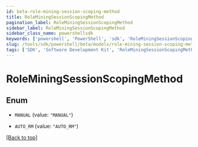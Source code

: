 ```yaml
---
id: beta-role-mining-session-scoping-method
title: RoleMiningSessionScopingMethod
pagination_label: RoleMiningSessionScopingMethod
sidebar_label: RoleMiningSessionScopingMethod
sidebar_class_name: powershellsdk
keywords: ['powershell', 'PowerShell', 'sdk', 'RoleMiningSessionScopingMethod', 'BetaRoleMiningSessionScopingMethod'] 
slug: /tools/sdk/powershell/beta/models/role-mining-session-scoping-method
tags: ['SDK', 'Software Development Kit', 'RoleMiningSessionScopingMethod', 'BetaRoleMiningSessionScopingMethod']
---
```



# RoleMiningSessionScopingMethod

## Enum


* `MANUAL` (value: `"MANUAL"`)

* `AUTO_RM` (value: `"AUTO_RM"`)


[[Back to top]](#) 

